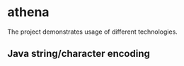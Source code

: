 # athena
The project demonstrates usage of different technologies.

## Java string/character encoding 
